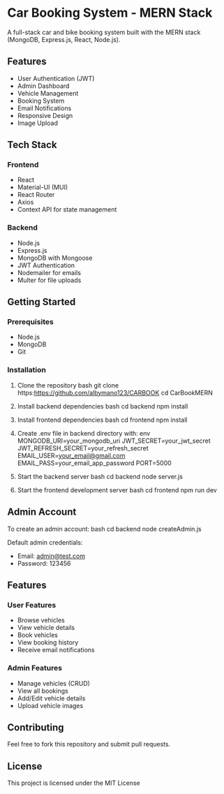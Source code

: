 # Car Booking System - MERN Stack

A full-stack car and bike booking system built with the MERN stack (MongoDB, Express.js, React, Node.js).

## Features

- User Authentication (JWT)
- Admin Dashboard
- Vehicle Management
- Booking System
- Email Notifications
- Responsive Design
- Image Upload

## Tech Stack

### Frontend
- React
- Material-UI (MUI)
- React Router
- Axios
- Context API for state management

### Backend
- Node.js
- Express.js
- MongoDB with Mongoose
- JWT Authentication
- Nodemailer for emails
- Multer for file uploads

## Getting Started

### Prerequisites
- Node.js
- MongoDB
- Git

### Installation

1. Clone the repository
bash
git clone https:https://github.com/albymano123/CARBOOK
cd CarBookMERN


2. Install backend dependencies
bash
cd backend
npm install


3. Install frontend dependencies
bash
cd frontend
npm install


4. Create .env file in backend directory with:
env
MONGODB_URI=your_mongodb_uri
JWT_SECRET=your_jwt_secret
JWT_REFRESH_SECRET=your_refresh_secret
EMAIL_USER=your_email@gmail.com
EMAIL_PASS=your_email_app_password
PORT=5000


5. Start the backend server
bash
cd backend
node server.js


6. Start the frontend development server
bash
cd frontend
npm run dev


## Admin Account
To create an admin account:
bash
cd backend
node createAdmin.js


Default admin credentials:
- Email: admin@test.com
- Password: 123456

## Features

### User Features
- Browse vehicles
- View vehicle details
- Book vehicles
- View booking history
- Receive email notifications

### Admin Features
- Manage vehicles (CRUD)
- View all bookings
- Add/Edit vehicle details
- Upload vehicle images

## Contributing

Feel free to fork this repository and submit pull requests.

## License

This project is licensed under the MIT License
